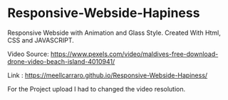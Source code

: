 # Responsive-Webside-Hapiness
Responsive Webside with Animation and Glass Style. Created With Html,  CSS and JAVASCRIPT.

Video Source: https://www.pexels.com/video/maldives-free-download-drone-video-beach-island-4010941/

Link :  https://meellcarraro.github.io/Responsive-Webside-Hapiness/

For the Project upload I had to changed the video resolution.
